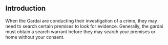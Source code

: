 ##  Introduction

When the Gardaí are conducting their investigation of a crime, they may need
to search certain premises to look for evidence. Generally, the gardaí must
obtain a search warrant before they may search your premises or home without
your consent.
